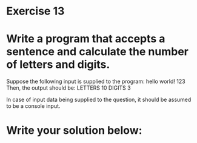 # Exercise 13
# Write a program that accepts a sentence and calculate the number of letters and digits.
Suppose the following input is supplied to the program:
hello world! 123
Then, the output should be:
LETTERS 10
DIGITS 3

In case of input data being supplied to the question, it should be assumed to be a console input.



# Write your solution below:
